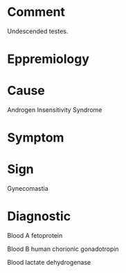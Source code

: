 # Comment

Undescended testes.

# Eppremiology

# Cause

Androgen Insensitivity Syndrome

# Symptom

# Sign

Gynecomastia

# Diagnostic

Blood A fetoprotein

Blood B human chorionic gonadotropin

Blood lactate dehydrogenase
